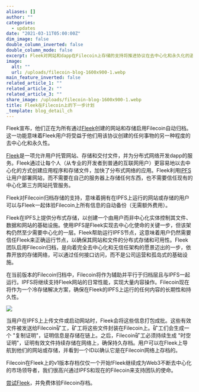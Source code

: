 ```yaml
---
aliases: []
author: ""
categories:
  - updates
date: "2021-03-11T05:00:00Z"
dim_image: false
double_column_inverted: false
double_column_mode: false
excerpt: Fleek对网站和dapp在Filecoin上存储的支持将推进协议在去中心化和永久化的道路上更进一步。
image:
  alt: ""
  url: /uploads/filecoin-blog-1600x900-1.webp
main_feature_inverted: false
related_article_1: ""
related_article_2: ""
related_article_3: ""
share_image: /uploads/filecoin-blog-1600x900-1.webp
title: Fleek在Filecoin上的下一步计划
_template: blog_detail_ch
---
```


Fleek宣布，他们正在为所有通过[Fleek](https://fleek.co/)创建的网站和存储启用Filecoin自动归档。这一功能意味着Fleek用户将受益于他们用该协议创建的任何事物的另一种程度的去中心化和永久性。

[Fleek](http://fleek.co/)是一项允许用户托管网站、存储和交付文件，并为分布式网络开发dapp的服务。Fleek通过让每个人（从专业的开发者到普通的互联网用户）更容易地以去中心化的方式创建应用程序和存储文件，加快了分布式网络的应用。Fleek利用[IPFS](https://ipfs.tech/)让用户部署网站，而不需要在自己的服务器上存储任何东西，也不需要信任现有的中心化第三方网站托管服务。

Fleek对Filecoin归档存储的支持，意味着拥有在IPFS上运行的网站或存储的用户可以与Fleek一起体验Filecoin上所有信息的自动备份（无需额外费用）。

Fleek在IPFS上提供分布式存储，以创建一个由用户而非中心化实体控制其文件、数据和网站的基础设施。使用IPFS是Fleek实现去中心化使命的关键一步，但该架构仍然至少需要中心化的一层。Fleek帮助运行IPFS节点，这意味着用户仍然需要信任Fleek来正确运行节点，以确保其网站和文件的分布式存储和可用性。Fleek团队启用Filecoin归档，是向着完全去中心化和无信任架构的愿景迈出的一步，依靠开放的存储网络，可以通过任何接口访问，而不是公司运营和孤岛式的基础设施。

在当前版本的Filecoin归档中，Filecoin将作为辅助并平行于归档层且与IPFS一起运行。IPFS将继续支持Fleek网站的日常性能，实现大量内容操作。Filecoin现在将作为一个冷存储解决方案，确保在Fleek的IPFS上运行的任何内容的长期性和持久性。

![](/uploads/fleek-archiving.webp)

当用户在IPFS上上传文件或启动网站时，Fleek会将这些信息打包成批。这些有效文件被发送给Filecoin矿工，矿工将这些文件封装在Filecoin上。矿工们会生成一个 "复制证明"，证明信息是存储在链上。之后，Filecoin矿工必须持续生成 "时空证明"，证明有效文件持续存储在网络上，确保持久存档。用户可以在Fleek上导航到他们的网站或存储，并看到一个ID以确认它是在Filecoin网络上存档的。

Filecoin在Fleek上的v1版本存档仅仅一个开始!Fleek继续成为Web3不断去中心化的市场领导者，我们很高兴通过IPFS和现在的Filecoin来支持团队的使命。

[尝试Fleek](https://app.fleek.co/)，并免费体验Filecoin存档。
